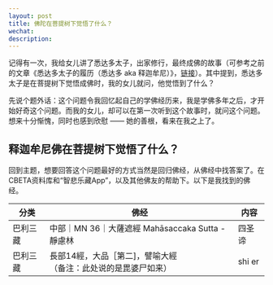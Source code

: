 ```yaml
---
layout: post
title: 佛陀在菩提树下觉悟了什么？
wechat: 
description:
---
```

记得有一次，我给女儿讲了悉达多太子，出家修行，最终成佛的故事（可参考之前的文章《悉达多太子的履历（悉达多 aka 释迦牟尼）》，[链接](https://mp.weixin.qq.com/s/RTYR1B8gD7a04x0c8ocW8g)）。其中提到，悉达多太子是在菩提树下觉悟成佛时，我的女儿就问，他觉悟到了什么？

先说个题外话：这个问题令我回忆起自己的学佛经历来，我是学佛多年之后，才开始好奇这个问题。而我的女儿，却可以在第一次听到这个故事时，就问这个问题。想来十分惭愧，同时也感到欣慰 —— 她的善根，看来在我之上了。

## 释迦牟尼佛在菩提树下觉悟了什么？

回到主题，想要回答这个问题最好的方式当然是回归佛经，从佛经中找答案了。在CBETA资料库和“智悲乐藏App”，以及其他佛友的帮助下。以下是我找到的佛经。

| 分类 | 佛经 | 内容 |
| ---- | ---- | ---- |
| 巴利三藏 | 中部｜MN 36｜大薩遮經 Mahāsaccaka Sutta - 靜慮林 | 四圣谛 |
| 巴利三藏 | 長部14經，大品［第二]，譬喻大經<br>（备注：此处说的是毘婆尸如来） | shi er |
